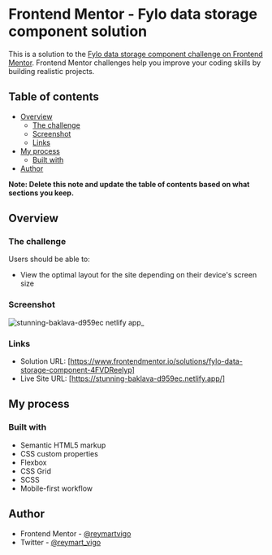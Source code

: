 # Frontend Mentor - Fylo data storage component solution

This is a solution to the [Fylo data storage component challenge on Frontend Mentor](https://www.frontendmentor.io/challenges/fylo-data-storage-component-1dZPRbV5n). Frontend Mentor challenges help you improve your coding skills by building realistic projects. 

## Table of contents

- [Overview](#overview)
  - [The challenge](#the-challenge)
  - [Screenshot](#screenshot)
  - [Links](#links)
- [My process](#my-process)
  - [Built with](#built-with)
- [Author](#author)

**Note: Delete this note and update the table of contents based on what sections you keep.**

## Overview

### The challenge

Users should be able to:

- View the optimal layout for the site depending on their device's screen size

### Screenshot

![stunning-baklava-d959ec netlify app_](https://user-images.githubusercontent.com/111113305/200708480-a934269d-e89b-4b0e-99c9-336cb5c96454.png)


### Links

- Solution URL: [https://www.frontendmentor.io/solutions/fylo-data-storage-component-4FVDReelyp]
- Live Site URL: [https://stunning-baklava-d959ec.netlify.app/]

## My process

### Built with

- Semantic HTML5 markup
- CSS custom properties
- Flexbox
- CSS Grid
- SCSS
- Mobile-first workflow

## Author

- Frontend Mentor - [@reymartvigo](https://www.frontendmentor.io/profile/reymartvigo)
- Twitter - [@reymart_vigo](https://www.twitter.com/reymart_vigo)

